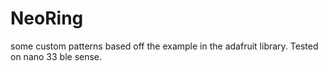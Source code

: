 # NeoRing
some custom patterns based off the example in the adafruit library.
Tested on nano 33 ble sense. 
